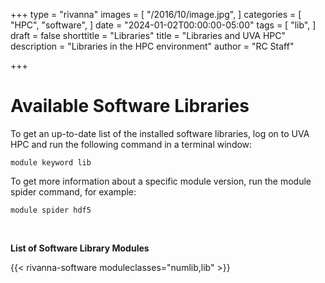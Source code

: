 +++
type = "rivanna"
images = [
  "/2016/10/image.jpg",
]
categories = [
  "HPC",
  "software",
]
date = "2024-01-02T00:00:00-05:00"
tags = [
  "lib",
]
draft = false
shorttitle = "Libraries"
title = "Libraries and UVA HPC"
description = "Libraries in the HPC environment"
author = "RC Staff"

+++

# Available Software Libraries

To get an up-to-date list of the installed software libraries, log on to UVA HPC and run the following command in a terminal window:
```
module keyword lib
```

To get more information about a specific module version, run the module spider command, for example:
```
module spider hdf5
```

<br>

**List of Software Library Modules**

{{< rivanna-software moduleclasses="numlib,lib"  >}}
